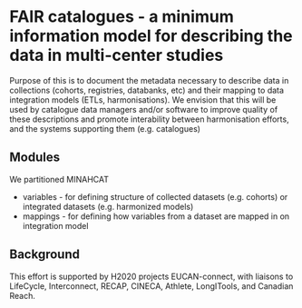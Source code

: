 # FAIR catalogues - a minimum information model for describing the data in multi-center studies

Purpose of this is to document the metadata necessary to describe data in collections (cohorts, registries, databanks, etc) and their mapping to data integration models (ETLs, harmonisations).
We envision that this will be used by catalogue data managers and/or software to improve quality of these descriptions and promote interability between harmonisation efforts, and the systems supporting them (e.g. catalogues)


## Modules

We partitioned MINAHCAT

* variables - for defining structure of collected datasets (e.g. cohorts) or integrated datasets (e.g. harmonized models)
* mappings - for defining how variables from a dataset are mapped in on integration model


## Background

This effort is supported by H2020 projects EUCAN-connect, with liaisons to LifeCycle, Interconnect, RECAP, CINECA, Athlete, LongITools, and Canadian Reach.
